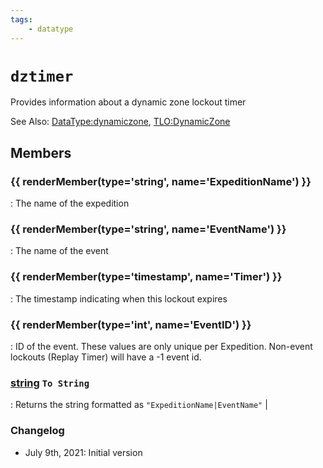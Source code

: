 ```yaml
---
tags:
    - datatype
---
```

# `dztimer`

Provides information about a dynamic zone lockout timer

See Also: [DataType:dynamiczone](./datatype-dynamiczone.md), [TLO:DynamicZone](../top-level-objects/tlo-dynamiczone.md)

## Members

### {{ renderMember(type='string', name='ExpeditionName') }}

:   The name of the expedition

### {{ renderMember(type='string', name='EventName') }}

:   The name of the event

### {{ renderMember(type='timestamp', name='Timer') }}

:   The timestamp indicating when this lockout expires

### {{ renderMember(type='int', name='EventID') }}

:   ID of the event. These values are only unique per Expedition. Non-event lockouts (Replay Timer) will have a -1 event id.

### [string][string] `To String`

:   Returns the string formatted as `"ExpeditionName|EventName"` |

### Changelog

* July 9th, 2021: Initial version

[int]: datatype-int.md
[string]: datatype-string.md
[timestamp]: datatype-timestamp.md
